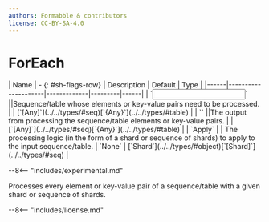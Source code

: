 ```yaml
---
authors: Formabble & contributors
license: CC-BY-SA-4.0
---
```



# ForEach

<div class="sh-parameters" markdown="1">
| Name | - {: #sh-flags-row} | Description | Default | Type |
|------|---------------------|-------------|---------|------|
| `<input>` ||Sequence/table whose elements or key-value pairs need to be processed. | | [`[Any]`](../../types/#seq)[`{Any}`](../../types/#table) |
| `<output>` ||The output from processing the sequence/table elements or key-value pairs. | | [`[Any]`](../../types/#seq)[`{Any}`](../../types/#table) |
| `Apply` |  | The processing logic (in the form of a shard or sequence of shards) to apply to the input sequence/table. | `None` | [`Shard`](../../types/#object)[`[Shard]`](../../types/#seq) |

</div>

--8<-- "includes/experimental.md"

Processes every element or key-value pair of a sequence/table with a given shard or sequence of shards.

--8<-- "includes/license.md"

